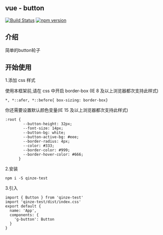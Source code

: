 ## vue - button

[![Build Status](https://www.travis-ci.org/qinzehua/vue-gulu.svg?branch=master)](https://www.travis-ci.org/qinzehua/vue-gulu) [![npm version](https://badge.fury.io/js/qinze-test.svg)](https://badge.fury.io/js/qinze-test)

## 介绍

简单的button轮子

## 开始使用

1.添加 css 样式

使用本框架前,请在 css 中开启 border-box
(IE 8 及以上浏览器都次支持此样式)

```
*, *::afer, *::before{ box-sizing: border-box}

```

你还需要设置默认颜色变量(IE 15 及以上浏览器都次支持此样式)

```
:root {
        --button-height: 32px;
        --font-size: 14px;
        --button-bg: white;
        --button-active-bg: #eee;
        --border-radius: 4px;
        --color: #333;
        --border-color: #999;
        --border-hover-color: #666;
      }
```

2.安装

```
npm i -S qinze-test
```

3.引入

```
import { Button } from 'qinze-test'
import 'qinze-test/dist/index.css'
export default {
  name: 'App',
  components: {
    'g-button': Button
  }
}
```
